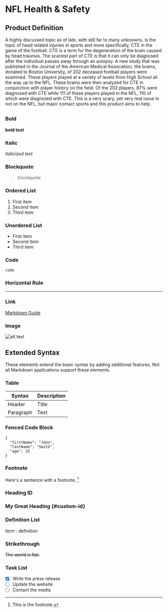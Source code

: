 # NFL Health & Safety


## Product Definition
A highly discussed topic as of late, with still far to many unknowns, is the topic of head related injuries in sports and more specifically, CTE in the game of the football. CTE is a term for the degeneration of the brain caused by head traumas. The scariest part of CTE is that it can only be diagnosed after the individual passes away through an autopsy. A new study that was published in the Journal of the American Medical Association, the brains, donated to Boston University, of 202 deceased football players were examined. These players played at a variety of levels from High School all the way up to the NFL. These brains were then analyzed for CTE in conjunction with player history on the field.  Of the 202 players, 87% were diagnosed with CTE while 111 of these players played in the NFL, 110 of which were diagnosed with CTE. This is a very scary, yet very real issue in not on the NFL, but major contact sports and this product aims to help.

## 
### Bold

**bold text**

### Italic

*italicized text*

### Blockquote

> blockquote

### Ordered List

1. First item
2. Second item
3. Third item

### Unordered List

- First item
- Second item
- Third item

### Code

`code`

### Horizontal Rule

---

### Link

[Markdown Guide](https://www.markdownguide.org)

### Image

![alt text](https://www.markdownguide.org/assets/images/tux.png)

## Extended Syntax

These elements extend the basic syntax by adding additional features. Not all Markdown applications support these elements.

### Table

| Syntax | Description |
| ----------- | ----------- |
| Header | Title |
| Paragraph | Text |

### Fenced Code Block

```
{
  "firstName": "John",
  "lastName": "Smith",
  "age": 25
}
```

### Footnote

Here's a sentence with a footnote. [^1]

[^1]: This is the footnote.

### Heading ID

### My Great Heading {#custom-id}

### Definition List

term
: definition

### Strikethrough

~~The world is flat.~~

### Task List

- [x] Write the press release
- [ ] Update the website
- [ ] Contact the media
